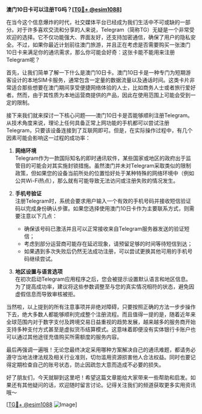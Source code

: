 **澳门10日卡可以注册TG吗？[[TG💪+ @esim1088](https://t.me/s/esim1088)]**

在当今这个信息爆炸的时代，社交媒体平台已经成为我们生活中不可或缺的一部分。对于许多喜欢交流和分享的人来说，Telegram（简称TG）无疑是一个非常受欢迎的选择。它不仅功能强大、界面友好，还支持加密通信，确保了用户的隐私安全。不过，如果你最近计划前往澳门旅游，并且正在考虑是否需要购买一张澳门10日卡来满足你的通讯需求，那么你可能会好奇：这张卡能不能用来注册Telegram呢？

首先，让我们简单了解一下什么是澳门10日卡。澳门10日卡是一种专门为短期游客设计的本地SIM卡服务，通常包含一定量的数据流量以及通话时间。这类卡片非常适合那些想要在澳门期间享受便捷网络体验的人士，比如商务人士或者旅行爱好者。然而，由于其性质为本地运营商提供的产品，因此在使用范围上可能会受到一定的限制。

接下来我们就来探讨一下核心问题——澳门10日卡是否能够顺利注册Telegram。从技术角度来说，理论上任何具备正常上网功能的手机都可以尝试注册Telegram，只要该设备连接到了互联网即可。但是，在实际操作过程中，有几个因素可能会影响这一过程的成功率：

1. **网络环境**  
   Telegram作为一款国际知名的即时通讯软件，某些国家或地区的政府出于监管目的可能会对其实施封锁措施。虽然澳门并未对Telegram采取类似的限制政策，但如果您的设备当前所处的位置恰好处于某种特殊的网络环境中（例如公共Wi-Fi热点），那么就有可能导致无法访问或注册失败的情况发生。

2. **手机号验证**  
   注册Telegram时，系统会要求用户输入一个有效的手机号码并接收短信验证码以完成身份确认步骤。如果您选择使用澳门10日卡作为主要联系方式，则需要注意以下几点：
   - 确保该号码已激活并且可以正常接收来自Telegram服务器发送的验证短信；
   - 考虑到部分运营商可能存在延迟现象，请预留足够的时间等待短信到达；
   - 如果遇到多次失败后仍然无法成功注册，可以尝试更换其他可用的手机号码继续尝试。

3. **地区设置与语言选项**  
   在初次启动Telegram应用程序之后，您会被提示设置默认语言和地区信息。为了提高成功率，建议将这些参数调整至与您的真实情况相符的状态，避免因虚假信息而导致审核被拒。

当然啦，以上提到的所有注意事项并非绝对障碍，只要按照正确的方法一步步操作下去，绝大多数人都能够顺利完成整个注册流程。而且值得一提的是，随着近年来全球范围内对于数字支付及跨境交易日益重视的趋势发展，越来越多的服务商开始支持多种支付方式甚至是虚拟货币结算模式。这意味着即便没有实体银行卡账户也可以通过其他途径充值购买所需额度的服务内容。

最后再强调一遍哦！无论您最终决定采用哪种方案解决自己的通讯难题，都请务必遵守当地法律法规及相关行业准则，切勿滥用资源损害他人合法权益。同时也要记得定期检查自己的账号状态，防止因疏忽大意而造成不必要的损失。

好了朋友们，今天就聊到这里吧！希望这篇文章能给大家带来一些帮助和启发。如果还有其他疑问的话，欢迎随时留言讨论。记得关注我们的频道获取更多实用资讯哦～  

[[TG💪+ @esim1088](https://t.me/s/esim1088) ![Image](https://i.postimg.cc/4NQfJmqS/Snipaste-2025-05-13-00-14-12.png)]